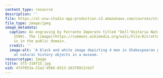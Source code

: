 ```yaml
---
content_type: resource
description: ''
file: https://ol-ocw-studio-app-production.s3.amazonaws.com/courses/sts-310-history-of-science-fall-2015/4fd7053a21a2d566831326378912cb2f_STS-310f15.jpg
file_type: image/jpeg
image_metadata:
  caption: An engraving by Ferrante Imperato titled "Dell'Historia Naturale" (Naples,
    1599). The [image](https://commons.wikimedia.org/wiki/File:RitrattoMuseoFerranteImperato.jpg)
    is in the public domain.
  credit: ''
  image-alt: 'A black and white image depicting 4 men in Shakespearan garb looking
    at natural history objects in a museum. '
resourcetype: Image
title: STS-310f15.jpg
uid: 4fd7053a-21a2-d566-8313-26378912cb2f
---
```

